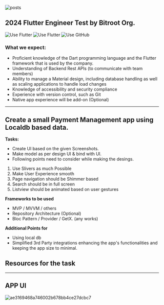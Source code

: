![posts](https://avatars.githubusercontent.com/u/63720760?s=100&v=4)
## 2024 Flutter Engineer Test by Bitroot Org.

![Use Flutter](https://img.shields.io/badge/Internship-Flutter-blue)
![Use Flutter](https://img.shields.io/badge/Android-Studio-green?style=flat-square&logo=flutter)
![Use GitHub](https://img.shields.io/badge/GitHub-181717?style=flat-square&logo=github)

### What we expect:
- Proficient knowledge of the Dart programming language and the Flutter framework that is used by the company.
- Understanding of Backend Rest APIs (to communicate with team members) 
- Ability to manage a Material design, including database handling as well as scaling applications to handle load changes
- Knowledge of accessibility and security compliance 
- Experience with version control, such as Git
- Native app experience will be add-on (Optional)

---

## Create a small Payment Management app using Localdb based data.

**Tasks:**

- Create UI based on the given Screenshots.
- Make model as per design UI & bind with UI.
- Following points need to consider while making the desings.

1. Use Slivers as much Possible
2. Make User Experience smooth
3. Page navigation should be Shimmer based
4. Search should be in full screen
5. Listview should be animated based on user gestures


**Frameworks to be used**
- MVP / MVVM / others
- Repository Architecture (Optional)
- Bloc Pattern / Provider / GetX. (any works)

**Additional Points for**
- Using local db
- Simplified 3rd Party integrations enhancing the app's functionalities and keeping the app size to minimal.

## Resources for the task
---

## APP UI
![ae3169468a746002b678bb4ce27dcbc7](https://user-images.githubusercontent.com/9571732/184913399-858128bd-3f58-41b8-abb3-0afa5f9d1afc.png)


